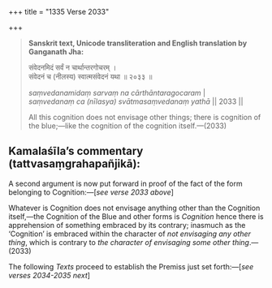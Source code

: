 +++
title = "1335 Verse 2033"

+++
> **Sanskrit text, Unicode transliteration and English translation by Ganganath Jha:** 
>
> संवेदनमिदं सर्वं न चार्थान्तरगोचरम् ।  
> संवेदनं च (नीलस्य) स्वात्मसंवेदनं यथा ॥ २०३३ ॥ 
>
> *saṃvedanamidaṃ sarvaṃ na cārthāntaragocaram* \|  
> *saṃvedanaṃ ca (nīlasya) svātmasaṃvedanaṃ yathā* \|\| 2033 \|\| 
>
> All this cognition does not envisage other things; there is cognition of the blue;—like the cognition of the cognition itself.—(2033)



## Kamalaśīla’s commentary (tattvasaṃgrahapañjikā):

A second argument is now put forward in proof of the fact of the form belonging to Cognition:—[*see verse 2033 above*]

Whatever is Cognition does not envisage anything other than the Cognition itself,—the Cognition of the Blue and other forms is *Cognition* hence there is apprehension of something embraced by its contrary; inasmuch as the ‘Cognition’ is embraced within the character of *not envisaging any other thing*, which is contrary to *the character of envisaging some other thing*.—(2033)

The following *Texts* proceed to establish the Premiss just set forth:—[*see verses 2034-2035 next*]


